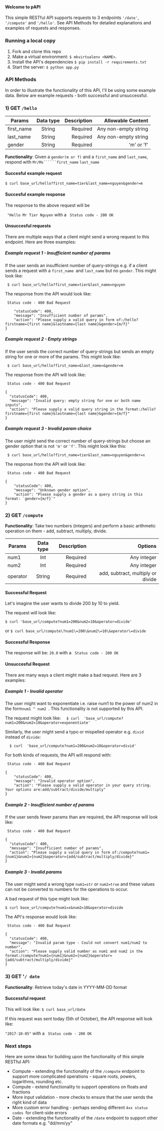 #### Welcome to pAPI

This simple RESTful API supports requests to 3 endpoints ```'/date'```, ```'/compute'``` and ```'/hello'```. See API Methods for detailed explanations and examples of requests and responses.



### Running a local copy
1. Fork and clone this repo
2. Make a virtual environment: ```$ mkvirtualenv <NAME>```.
2. Install the API's dependencies  ``` $ pip install -r requirements.txt ```
3. Start the server:  ``` $ python app.py ```
 
 
### API Methods

In order to illustrate the functionality of this API, I'll be using some example data. Below are example requests - both successful and unsuccessful. 

###  1) GET ```/hello```

  Params   | Data type   | Description |Allowable Content |
| ------------- |:-------------:| -----:| -----:
| first_name     | String| Required | Any non-empty string
| last_name      | String      |   Required | Any non-empty string
| gender     | String      |   Required |  'm' or 'f'   |


**Functionality**: Given a ```gender(m or f)``` and a ```first_name``` and ```last_name```, respond with ```Mr/Ms``````first_name``` ```last_name```

#### Succesful example request


```$ curl base_url/hello?first_name=tier&last_name=nguyen&gender=m ```

#### Succesful example response

The response to the above request will be

``` "Hello Mr Tier Nguyen``` with a ``` Status code - 200 OK```

#### Unsuccesful requests

There are multiple ways that a client might send a wrong request to this endpoint. Here are three examples: 

##### Example request 1 - Insufficient number of params

If the user sends an insufficient number of query-strings e.g. if a client sends a request with a ```first_name ```and ```last_name``` but no ```gender```. This might look like:

``` $ curl base_url/hello?first_name=tier&last_name=nguyen```

The response from the API would look like:

``` Status code - 400 Bad Request```

``` {
    "statusCode": 400,
    "message": "Insufficient number of params",
    "action": "Please supply a valid query in form of:/hello?firstname={first name}&lastname={last name}&gender={m/f}"
}
```
##### Example request 2 - Empty strings

If the user sends the correct number of query-strings but sends an empty string for one or more of the params. This might look like: 

``` $ curl base_url/hello?first_name=&last_name=&gender=m```

The response from the API will look like: 

``` Status code - 400 Bad Request```

```
{
  "statusCode": 400,
  "message": "Invalid query: empty string for one or both name inputs",
  "action": "Please supply a valid query string in the format:/hello?firstname={first name}&lastname={last name}&gender={m/f}"
}
```

##### Example request 3 - Invalid param choice

The user might send the correct number of query-strings but choose an gender option that is not ```'m'``` or ```'f'```. This might look like this:

``` $ curl base_url/hello?first_name=tier&last_name=nguyen&gender=x```


The response from the API will look like: 

``` Status code - 400 Bad Request```

```
{
    "statusCode": 400,
    "message": "Unknown gender option",
    "action": "Please supply a gender as a query string in this format: `gender={m/f}`"
}
```

###  2) GET ```/compute```

**Functionality**: Take two numbers (integers) and perform a basic arithmetic operation on them - add, subtract, multiply, divide.

 Params   | Data type   | Description |Options |
| ------------- |:-------------:| -----:| -----:
| num1     | Int | Required | Any integer |
| num2      | Int     |   Required | Any integer | 
|operator   | String      |   Required |  add, subtract, multiply or divide|



#### Successful Request

Let's imagine the user wants to divide 200 by 10 to yield.

The request will look like: 

```$ curl 'base_url/compute?num1=200&num2=10&operator=divide'```

or ``` $ curl base_url/compute\?num1\=200\&num2\=10\&operator\=divide ```

#### Successful Response

The response will be: ``` 20.0 ```  with a ``` Status code - 200 OK```

#### Unsuccesful Request

There are many ways a client might make a bad request. Here are 3 examples: 

##### Example 1 - Invalid operator 

The user might want to exponentiate i.e. raise num1 to the power of num2 in the form```num1 ^ num2 ```. This functionality is not supported by this API. 


The request might look like: ```  $ curl  'base_url/compute?num1=200&num2=10&operator=exponentiate'```

Similarly, the user might send a typo or mispelled operator e.g. ```divid ``` instead of ```divide```: 

```  $ curl  'base_url/compute?num1=200&num2=10&operator=divid'```

For both kinds of requests, the API will respond with: 

``` Status code - 400 Bad Request```

```
{
    "statusCode": 400,
    "message": "Invalid operator option",
    "action": "Please supply a valid operator in your query string. Your options are:add/subtract/divide/multiply"
}
```

##### Example 2 - Insufficient number of params

If the user sends fewer params than are required, the API response will look like: 

``` Status code - 400 Bad Request```

```
{
  "statusCode": 400,
  "message": "Insufficient number of params",
  "action": "Please supply a valid query in form of:/compute?num1={num1}&num2={num2}&operator={add/subtract/multiply/divide}"
}

```

##### Example 3 - Invalid params 

The user might send a wrong type ```num1=str``` or ```num2=true``` and these values can not be converted to numbers for the operations to occur.

A bad request of this type might look like: 

```
$ curl base_url/compute?num1=x&num2=10&operator=divide
```
The API's response would look like:

``` Status code - 400 Bad Request```

```
{
  "statusCode": 400,
  "message": "Invalid param type - Could not convert num1/num2 to number",
  "action": "Please supply valid number as num1 and num2 in the format:/compute?num1={num1}&num2={num2}&operator={add/subtract/multiply/divide}"
}
```


### 3) GET '```/ date```

**Functionality**: Retrieve today's date in YYYY-MM-DD format


#### Successful request
This will look like: ``` $ curl base_url/date ```
 
If this request was sent today (5th of October), the API response will look like: 

``` "2017-10-05" ``` with a ``` Status code - 200 OK```

 
### Next steps

Here are some ideas for building upon the functionality of this simple RESTful API: 

- Compute - extending the functionality of the ```/compute``` endpoint to support more complicated operations - square roots, powers, logarithms, rounding etc. 
- Compute - extend functionality to support operations on floats and fractions
- More input validation - more checks to ensure that the user sends the right kind of data
- More custom error handling - perhaps sending different ```4xx status codes ```for client-side errors 
- Date - extending the functionality of the ```/date``` endpoint to support other date formats e.g. "dd/mm/yy"  
